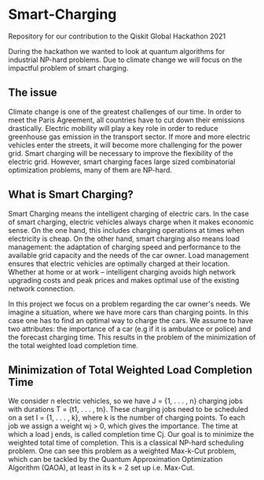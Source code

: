 # Smart-Charging
Repository for our contribution to the Qiskit Global Hackathon 2021

During the hackathon we wanted to look at quantum algorithms for industrial NP-hard problems. Due to climate change we will focus on the impactful problem of smart charging. 

## The issue
Climate change is one of the greatest challenges of our time. In order to meet the Paris Agreement, all countries have to cut down their emissions drastically. Electric mobility will play a key role in order to reduce greenhouse gas emission in the transport sector. If more and more electric vehicles enter the streets, it will become more challenging for the power grid. Smart charging will be necessary to improve the flexibility of the electric grid. However, smart charging faces large sized combinatorial optimization problems, many of them are NP-hard. 

## What is Smart Charging?
Smart Charging means the intelligent charging of electric cars. In the case of smart charging, electric vehicles always charge when it makes economic sense. On the one hand, this includes charging operations at times when electricity is cheap. On the other hand, smart charging also means load management: the adaptation of charging speed and performance to the available grid capacity and the needs of the car owner. Load management ensures that electric vehicles are optimally charged at their location. Whether at home or at work – intelligent charging avoids high network upgrading costs and peak prices and makes optimal use of the existing network connection.

In this project we focus on a problem regarding the car owner's needs. We imagine a situation, where we have more cars than charging points. In this case one has to find an optimal way to charge the cars. We assume to have two attributes: the importance of a car (e.g if it is ambulance or police) and the forecast charging time. This results in the problem of the minimization of the total weighted load completion time.

## Minimization of Total Weighted Load Completion Time 
We consider  n electric vehicles, so we have J = {1, . . . , n} charging jobs with durations T = {t1, . . . , tn}. These charging jobs need to be scheduled on a set I = {1, . . . , k}, where k is the number of charging points. To each job we assign a weight wj > 0, which gives the importance. The time at which a load j ends, is called completion time Cj. Our goal is to minimize the weighted total time of completion.
This is a classical NP-hard scheduling problem. One can see this problem as a weighted Max-k-Cut problem, which can be tackled by the Quantum Approximation Optimization Algorithm (QAOA), at least in its k = 2 set up i.e. Max-Cut.
